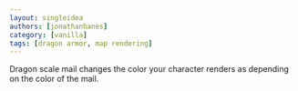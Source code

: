 ```yaml
---
layout: singleidea
authors: [jonathanhanes]
category: [vanilla]
tags: [dragon armor, map rendering]
---
```

Dragon scale mail changes the color your character renders as depending on the color of the mail.

